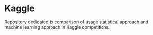 # Kaggle
Repository dedicated to comparison of usage statistical approach and machine learning approach in Kaggle competitions.
